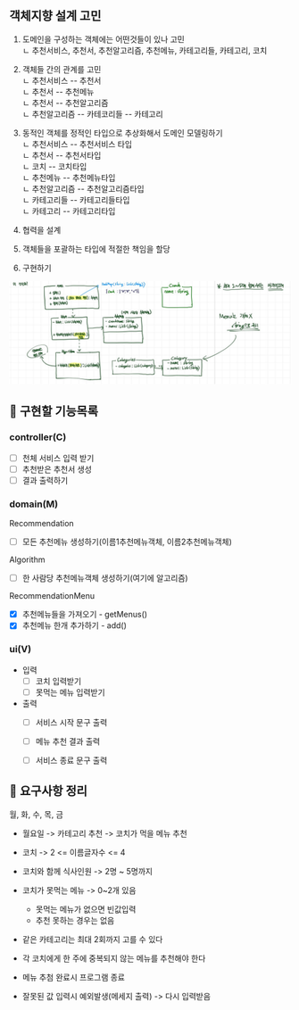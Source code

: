 

## 객체지향 설계 고민

1. 도메인을 구성하는 객체에는 어떤것들이 있나 고민  
     ㄴ 추천서비스, 추천서, 추천알고리즘, 추천메뉴, 카테고리들, 카테고리, 코치
2. 객체들 간의 관계를 고민  
     ㄴ 추천서비스 -- 추천서  
     ㄴ 추천서 -- 추천메뉴  
     ㄴ 추천서 -- 추천알고리즘  
     ㄴ 추천알고리즘 -- 카테코리들 -- 카테고리  
     
3. 동적인 객체를 정적인 타입으로 추상화해서 도메인 모델링하기  
     ㄴ 추천서비스 -- 추천서비스 타입  
     ㄴ 추천서 -- 추천서타입  
     ㄴ 코치 -- 코치타입  
     ㄴ 추천메뉴 -- 추천메뉴타입  
     ㄴ 추천알고리즘 -- 추천알고리즘타입  
     ㄴ 카테고리들 -- 카테고리들타입  
     ㄴ 카테고리 -- 카테고리타입  

4. 협력을 설계
5. 객체들을 포괄하는 타입에 적절한 책임을 할당
6. 구현하기


![img.png](img.png)


## 🚀 구현할 기능목록
### controller(C)
- [ ] 천체 서비스 입력 받기
- [ ] 추천받은 추천서 생성
- [ ] 결과 출력하기

### domain(M)
Recommendation
- [ ] 모든 추천메뉴 생성하기(이름1추천메뉴객체, 이름2추천메뉴객체)

Algorithm
- [ ] 한 사람당 추천메뉴객체 생성하기(여기에 알고리즘)

RecommendationMenu
- [x] 추천메뉴들을 가져오기 - getMenus()
- [x] 추천메뉴 한개 추가하기 - add()

### ui(V)
- 입력
  - [ ] 코치 입력받기
  - [ ] 못먹는 메뉴 입력받기
- 출력
  - [ ] 서비스 시작 문구 출력
  - [ ] 메뉴 추천 결과 출력
  - [ ] 서비스 종료 문구 출력



## 🚀 요구사항 정리

월, 화, 수, 목, 금

- 월요일 -> 카테고리 추천 -> 코치가 먹을 메뉴 추천


- 코치 -> 2 <= 이름글자수 <= 4  
- 코치와 함께 식사인원 -> 2명 ~ 5명까지  
- 코치가 못먹는 메뉴 -> 0~2개 있음
  - 못먹는 메뉴가 없으면 빈값입력
  - 추천 못하는 경우는 없음


- 같은 카테고리는 최대 2회까지 고를 수 있다
- 각 코치에게 한 주에 중복되지 않는 메뉴를 추천해야 한다


- 메뉴 추첨 완료시 프로그램 종료  


- 잘못된 값 입력시 예외발생(메세지 출력) -> 다시 입력받음